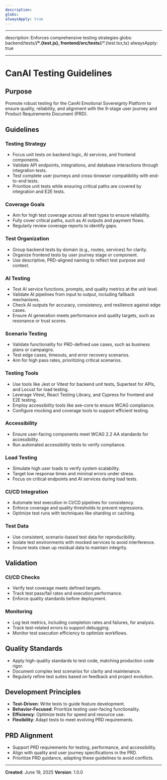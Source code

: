 ```yaml
---
description:
globs:
alwaysApply: true
---
```


---

description: Enforces comprehensive testing strategies globs: backend/tests/**/\*.{test.js},
frontend/src/tests/**/\*.{test.tsx,ts} alwaysApply: true

---

# CanAI Testing Guidelines

## Purpose

Promote robust testing for the CanAI Emotional Sovereignty Platform to ensure quality, reliability,
and alignment with the 9-stage user journey and Product Requirements Document (PRD).

## Guidelines

### Testing Strategy

- Focus unit tests on backend logic, AI services, and frontend components.
- Validate API endpoints, integrations, and database interactions through integration tests.
- Test complete user journeys and cross-browser compatibility with end-to-end tests.
- Prioritize unit tests while ensuring critical paths are covered by integration and E2E tests.

### Coverage Goals

- Aim for high test coverage across all test types to ensure reliability.
- Fully cover critical paths, such as AI outputs and payment flows.
- Regularly review coverage reports to identify gaps.

### Test Organization

- Group backend tests by domain (e.g., routes, services) for clarity.
- Organize frontend tests by user journey stage or component.
- Use descriptive, PRD-aligned naming to reflect test purpose and context.

### AI Testing

- Test AI service functions, prompts, and quality metrics at the unit level.
- Validate AI pipelines from input to output, including fallback mechanisms.
- Check AI outputs for accuracy, consistency, and resilience against edge cases.
- Ensure AI generation meets performance and quality targets, such as resonance or trust scores.

### Scenario Testing

- Validate functionality for PRD-defined use cases, such as business plans or campaigns.
- Test edge cases, timeouts, and error recovery scenarios.
- Aim for high pass rates, prioritizing critical scenarios.

### Testing Tools

- Use tools like Jest or Vitest for backend unit tests, Supertest for APIs, and Locust for load
  testing.
- Leverage Vitest, React Testing Library, and Cypress for frontend and E2E testing.
- Employ accessibility tools like axe-core to ensure WCAG compliance.
- Configure mocking and coverage tools to support efficient testing.

### Accessibility

- Ensure user-facing components meet WCAG 2.2 AA standards for accessibility.
- Run automated accessibility tests to verify compliance.

### Load Testing

- Simulate high user loads to verify system scalability.
- Target low response times and minimal errors under stress.
- Focus on critical endpoints and AI services during load tests.

### CI/CD Integration

- Automate test execution in CI/CD pipelines for consistency.
- Enforce coverage and quality thresholds to prevent regressions.
- Optimize test runs with techniques like sharding or caching.

### Test Data

- Use consistent, scenario-based test data for reproducibility.
- Isolate test environments with mocked services to avoid interference.
- Ensure tests clean up residual data to maintain integrity.

## Validation

### CI/CD Checks

- Verify test coverage meets defined targets.
- Track test pass/fail rates and execution performance.
- Enforce quality standards before deployment.

### Monitoring

- Log test metrics, including completion rates and failures, for analysis.
- Track test-related errors to support debugging.
- Monitor test execution efficiency to optimize workflows.

## Quality Standards

- Apply high-quality standards to test code, matching production code rigor.
- Document complex test scenarios for clarity and maintenance.
- Regularly refine test suites based on feedback and project evolution.

## Development Principles

- **Test-Driven**: Write tests to guide feature development.
- **Behavior-Focused**: Prioritize testing user-facing functionality.
- **Efficiency**: Optimize tests for speed and resource use.
- **Flexibility**: Adapt tests to meet evolving PRD requirements.

## PRD Alignment

- Support PRD requirements for testing, performance, and accessibility.
- Align with quality and user journey specifications in the PRD.
- Prioritize PRD guidance, adapting these guidelines to avoid conflicts.

---

**Created**: June 19, 2025 **Version**: 1.0.0
